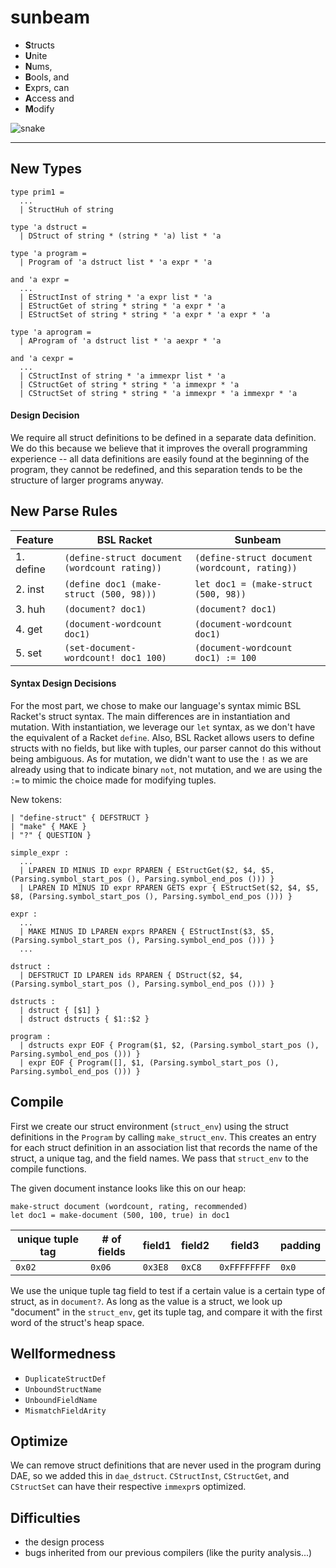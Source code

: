 # sunbeam

- **S**tructs
- **U**nite
- **N**ums,
- **B**ools, and
- **E**xprs, can
- **A**ccess and
- **M**odify

![snake](https://c2.staticflickr.com/4/3934/15470067401_ae2b610124_b.jpg)

---

## New Types
```
type prim1 =
  ...
  | StructHuh of string
```

```
type 'a dstruct =
  | DStruct of string * (string * 'a) list * 'a

type 'a program =
  | Program of 'a dstruct list * 'a expr * 'a
```

```
and 'a expr =
  ...
  | EStructInst of string * 'a expr list * 'a
  | EStructGet of string * string * 'a expr * 'a
  | EStructSet of string * string * 'a expr * 'a expr * 'a
```

```
type 'a aprogram =
  | AProgram of 'a dstruct list * 'a aexpr * 'a
```

```
and 'a cexpr =
  ...
  | CStructInst of string * 'a immexpr list * 'a
  | CStructGet of string * string * 'a immexpr * 'a
  | CStructSet of string * string * 'a immexpr * 'a immexpr * 'a
```

#### Design Decision
We require all struct definitions to be defined in a separate data definition.
We do this because we believe that it improves the overall programming experience --
all data definitions are easily found at the beginning of the program, they cannot be
redefined, and this separation tends to be the structure of larger programs anyway.

## New Parse Rules

| Feature | BSL Racket  | Sunbeam  |
|---|---|---|
| 1. define  | `(define-struct document (wordcount rating))`  | `(define-struct document (wordcount, rating))`  |
| 2. inst  | `(define doc1 (make-struct (500, 98)))`  | `let doc1 = (make-struct (500, 98))`  |
| 3. huh  | `(document? doc1)`  | `(document? doc1)`  |
| 4. get  | `(document-wordcount doc1)`  | `(document-wordcount doc1)`  |
| 5. set  | `(set-document-wordcount! doc1 100)` | `(document-wordcount doc1) := 100` |

#### Syntax Design Decisions
For the most part, we chose to make our language's syntax mimic BSL Racket's struct syntax.
The main differences are in instantiation and mutation. With instantiation, we leverage our
`let` syntax, as we don't have the equivalent of a Racket `define`. Also, BSL Racket allows
users to define structs with no fields, but like with tuples, our parser cannot do this without
being ambiguous. As for mutation, we didn't want to use the `!` as we are already using that to
indicate binary `not`, not mutation, and we are using the `:=` to mimic the choice made for
modifying tuples.

New tokens:
```
| "define-struct" { DEFSTRUCT }
| "make" { MAKE }
| "?" { QUESTION }
```

```
simple_expr :
  ...
  | LPAREN ID MINUS ID expr RPAREN { EStructGet($2, $4, $5, (Parsing.symbol_start_pos (), Parsing.symbol_end_pos ())) }
  | LPAREN ID MINUS ID expr RPAREN GETS expr { EStructSet($2, $4, $5, $8, (Parsing.symbol_start_pos (), Parsing.symbol_end_pos ())) }

expr :
  ...
  | MAKE MINUS ID LPAREN exprs RPAREN { EStructInst($3, $5, (Parsing.symbol_start_pos (), Parsing.symbol_end_pos ())) }
  ...

dstruct :
  | DEFSTRUCT ID LPAREN ids RPAREN { DStruct($2, $4, (Parsing.symbol_start_pos (), Parsing.symbol_end_pos ())) }

dstructs :
  | dstruct { [$1] }
  | dstruct dstructs { $1::$2 }

program :
  | dstructs expr EOF { Program($1, $2, (Parsing.symbol_start_pos (), Parsing.symbol_end_pos ())) }
  | expr EOF { Program([], $1, (Parsing.symbol_start_pos (), Parsing.symbol_end_pos ())) }
```


## Compile

First we create our struct environment (`struct_env`) using the struct definitions in
the `Program` by calling `make_struct_env`. This creates an entry for each struct definition
in an association list that records the name of the struct, a unique tag, and the field names.
We pass that `struct_env` to the compile functions.

The given document instance looks like this on our heap:

```
make-struct document (wordcount, rating, recommended)
let doc1 = make-document (500, 100, true) in doc1
```

| unique tuple tag | # of fields | field1 | field2 | field3 | padding |
|---|---|---|---|---|---|
| `0x02` | `0x06` | `0x3E8` | `0xC8` | `0xFFFFFFFF` | `0x0` |

We use the unique tuple tag field to test if a certain value is a certain type of struct,
as in `document?`. As long as the value is a struct, we look up "document" in the `struct_env`,
get its tuple tag, and compare it with the first word of the struct's heap space.


## Wellformedness

- `DuplicateStructDef`
- `UnboundStructName`
- `UnboundFieldName`
- `MismatchFieldArity`

## Optimize

We can remove struct definitions that are never used in the program during DAE,
so we added this in `dae_dstruct`. `CStructInst`, `CStructGet`, and `CStructSet`
can have their respective `immexpr`s optimized.

## Difficulties

- the design process
- bugs inherited from our previous compilers (like the purity analysis...)
